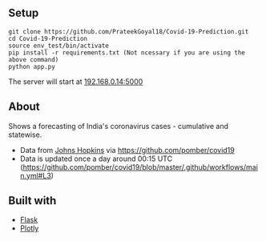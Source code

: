 ## Setup
~~~
git clone https://github.com/PrateekGoyal18/Covid-19-Prediction.git
cd Covid-19-Prediction
source env_test/bin/activate
pip install -r requirements.txt (Not ncessary if you are using the above command)
python app.py
~~~
The server will start at [192.168.0.14:5000](http://192.168.0.14:5000)

## About
Shows a forecasting of India's coronavirus cases - cumulative and statewise.
- Data from [Johns Hopkins](https://github.com/CSSEGISandData/COVID-19) via https://github.com/pomber/covid19
- Data is updated once a day around 00:15 UTC (https://github.com/pomber/covid19/blob/master/.github/workflows/main.yml#L3)

## Built with
- [Flask](https://flask.palletsprojects.com/en/1.1.x/)
- [Plotly](https://plotly.com/)

